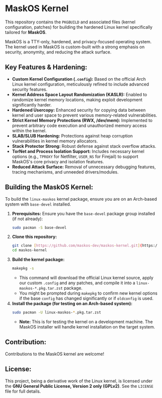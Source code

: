 # MaskOS Kernel

This repository contains the `PKGBUILD` and associated files (kernel configuration, patches) for building the hardened Linux kernel specifically tailored for **MaskOS**.

MaskOS is a TTY-only, hardened, and privacy-focused operating system. The kernel used in MaskOS is custom-built with a strong emphasis on security, anonymity, and reducing the attack surface.

## Key Features & Hardening:
* **Custom Kernel Configuration (`.config`):** Based on the official Arch Linux kernel configuration, meticulously refined to include advanced security features.
* **Kernel Address Space Layout Randomization (KASLR):** Enabled to randomize kernel memory locations, making exploit development significantly harder.
* **Hardened Usercopy:** Enhanced security for copying data between kernel and user space to prevent various memory-related vulnerabilities.
* **Strict Kernel Memory Protections (RWX, /dev/mem):** Implemented to prevent arbitrary code execution and unauthorized memory access within the kernel.
* **SLAB/SLUB Hardening:** Protections against heap corruption vulnerabilities in kernel memory allocators.
* **Stack Protector Strong:** Robust defense against stack overflow attacks.
* **TorNet and Process Isolation Support:** Includes necessary kernel options (e.g., `TPROXY` for Netfilter, `USER_NS` for Firejail) to support MaskOS's core privacy and isolation features.
* **Reduced Attack Surface:** Removal of unnecessary debugging features, tracing mechanisms, and unneeded drivers/modules.

## Building the MaskOS Kernel:
To build the `linux-maskos` kernel package, ensure you are on an Arch-based system with `base-devel` installed.

1.  **Prerequisites:** Ensure you have the `base-devel` package group installed (if not already):
    ```bash
    sudo pacman -S base-devel
    ```
2.  **Clone this repository:**
    ```bash
    git clone [https://github.com/maskos-dev/maskos-kernel.git](https://github.com/maskos-dev/maskos-kernel.git)
    cd maskos-kernel
    ```
3.  **Build the kernel package:**
    ```bash
    makepkg -s
    ```
    * This command will download the official Linux kernel source, apply our custom `.config` and any patches, and compile it into a `linux-maskos-*.pkg.tar.zst` package.
    * You might be prompted during `makepkg` to confirm new kernel options if the base `config` has changed significantly or if `oldconfig` is used.
4.  **Install the package (for testing on an Arch-based system):**
    ```bash
    sudo pacman -U linux-maskos-*.pkg.tar.zst
    ```
    * **Note:** This is for testing the kernel on a development machine. The MaskOS installer will handle kernel installation on the target system.

## Contribution:
Contributions to the MaskOS kernel are welcome!

## License:
This project, being a derivative work of the Linux kernel, is licensed under the **GNU General Public License, Version 2 only (GPLv2)**.
See the `LICENSE` file for full details.
